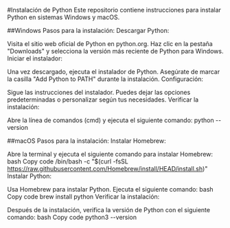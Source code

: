 #Instalación de Python
Este repositorio contiene instrucciones para instalar Python en sistemas Windows y macOS.

##Windows
Pasos para la instalación:
Descargar Python:

Visita el sitio web oficial de Python en python.org.
Haz clic en la pestaña "Downloads" y selecciona la versión más reciente de Python para Windows.
Iniciar el instalador:

Una vez descargado, ejecuta el instalador de Python.
Asegúrate de marcar la casilla "Add Python to PATH" durante la instalación.
Configuración:

Sigue las instrucciones del instalador.
Puedes dejar las opciones predeterminadas o personalizar según tus necesidades.
Verificar la instalación:

Abre la línea de comandos (cmd) y ejecuta el siguiente comando:
python --version


##macOS
Pasos para la instalación:
Instalar Homebrew:

Abre la terminal y ejecuta el siguiente comando para instalar Homebrew:
bash
Copy code
/bin/bash -c "$(curl -fsSL https://raw.githubusercontent.com/Homebrew/install/HEAD/install.sh)"
Instalar Python:

Usa Homebrew para instalar Python. Ejecuta el siguiente comando:
bash
Copy code
brew install python
Verificar la instalación:

Después de la instalación, verifica la versión de Python con el siguiente comando:
bash
Copy code
python3 --version
